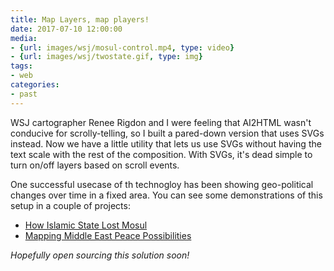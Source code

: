 ```yaml
---
title: Map Layers, map players!
date: 2017-07-10 12:00:00
media:
- {url: images/wsj/mosul-control.mp4, type: video}
- {url: images/wsj/twostate.gif, type: img}
tags:
- web
categories:
- past
---
```


WSJ cartographer Renee Rigdon and I were feeling that AI2HTML wasn't conducive for scrolly-telling, so I built a pared-down version that uses SVGs instead. Now we have a little utility that lets us use SVGs without having the text scale with the rest of the composition. With SVGs, it's dead simple to turn on/off layers based on scroll events.

One successful usecase of th technogloy has been showing geo-political changes over time in a fixed area. You can see some demonstrations of this setup in a couple of projects:

- [How Islamic State Lost Mosul](https://www.wsj.com/graphics/how-islamic-state-lost-mosul/)
- [Mapping Middle East Peace Possibilities](http://www.wsj.com/graphics/twostate/)

*Hopefully open sourcing this solution soon!*